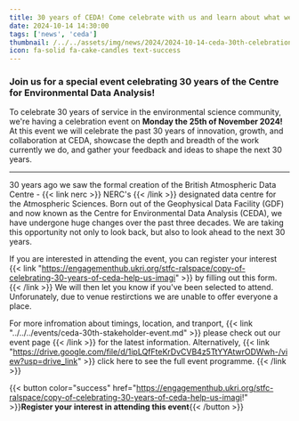 ```yaml
---
title: 30 years of CEDA! Come celebrate with us and learn about what we do!
date: 2024-10-14 14:30:00
tags: ['news', 'ceda']
thumbnail: /../../assets/img/news/2024/2024-10-14-ceda-30th-celebration-event/ceda-30th-event.png
icon: fa-solid fa-cake-candles text-success
---
```


### Join us for a special event celebrating 30 years of the Centre for Environmental Data Analysis!

To celebrate 30 years of service in the environmental science community, we're having a celebration event on **Monday the 25th of November 2024!** At this event we will celebrate the past 30 years of innovation, growth, and collaboration at CEDA, showcase the depth and breadth of the work currently we do, and gather your feedback and ideas to shape the next 30 years.

----------------

30 years ago we saw the formal creation of the British Atmospheric Data Centre - {{< link nerc >}} NERC's {{< /link >}} designated data centre for the Atmospheric Sciences. Born out of the Geophysical Data Facility (GDF) and now known as the Centre for Environmental Data Analysis (CEDA), we have undergone huge changes over the past three decades. We are taking this opportunity not only to look back, but also to look ahead to the next 30 years.

If you are interested in attending the event, you can register your interest {{< link "https://engagementhub.ukri.org/stfc-ralspace/copy-of-celebrating-30-years-of-ceda-help-us-imagi" >}} by filling out this form. {{< /link >}}
We will then let you know if you've been selected to attend. Unforunately, due to venue restirctions we are unable to offer everyone a place.

For more infromation about timings, location, and tranport,  {{< link "../../../events/ceda-30th-stakeholder-event.md" >}} please check out our event page {{< /link >}} for the latest information. Alternatively, {{< link "https://drive.google.com/file/d/1ipLQfFteKrDvCVB4z5TtYYAtwrODWwh-/view?usp=drive_link" >}} click here to see the full event programme. {{< /link >}}

{{< button color="success" href="https://engagementhub.ukri.org/stfc-ralspace/copy-of-celebrating-30-years-of-ceda-help-us-imagi!" >}}**Register your interest in attending this event**{{< /button >}}
